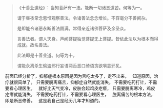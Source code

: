 > 《十善业道经》：
> 当知菩萨有一法。能断一切诸恶道苦。何等为一。
> 
> 谓于昼夜常念思惟观察善法。令诸善法念念增长。不容毫分不善间杂。
> 
> 是即能令诸恶永断善法圆满。常得亲近诸佛菩萨及余圣众。
> 
> 言善法者。谓人天身。声闻菩提独觉菩提无上菩提。皆依此法以为根本而得成就。故名善法。
> 
> 此法即是十善业道。何等为十。
> 
> 谓能永离杀生偷盗邪行妄语两舌恶口绮语贪欲嗔恚邪见。

前面已经分析了，抑郁症根本原因是因为苦吃太多了，走不出来，
&nbsp;
知道原因，治疗就很简单了，
只需要脱离痛苦，抑郁症自然就能消失，
不需要吃药打针，不需要看心理医生，
&nbsp;
就好比天气变冷，皮肤会起鸡皮疙瘩，
只需要脱离寒冷，鸡皮疙瘩就能消失，
不需要吃药打针，不需要看心理医生，
&nbsp;
脱离痛苦的根本方法，即是断恶修善。
&nbsp;
这是我自己是经历几年才知道的。